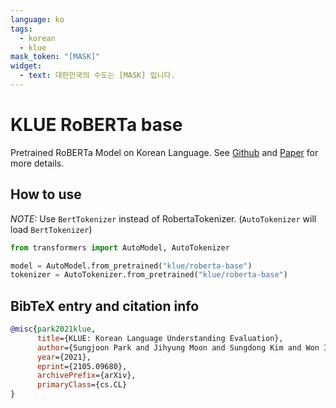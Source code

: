 ```yaml
---
language: ko
tags:
  - korean
  - klue
mask_token: "[MASK]"
widget:
  - text: 대한민국의 수도는 [MASK] 입니다.
---
```


# KLUE RoBERTa base

Pretrained RoBERTa Model on Korean Language. See [Github](https://github.com/KLUE-benchmark/KLUE) and [Paper](https://arxiv.org/abs/2105.09680) for more details.

## How to use

_NOTE:_ Use `BertTokenizer` instead of RobertaTokenizer. (`AutoTokenizer` will load `BertTokenizer`)

```python
from transformers import AutoModel, AutoTokenizer

model = AutoModel.from_pretrained("klue/roberta-base")
tokenizer = AutoTokenizer.from_pretrained("klue/roberta-base")
```

## BibTeX entry and citation info

```bibtex
@misc{park2021klue,
      title={KLUE: Korean Language Understanding Evaluation},
      author={Sungjoon Park and Jihyung Moon and Sungdong Kim and Won Ik Cho and Jiyoon Han and Jangwon Park and Chisung Song and Junseong Kim and Yongsook Song and Taehwan Oh and Joohong Lee and Juhyun Oh and Sungwon Lyu and Younghoon Jeong and Inkwon Lee and Sangwoo Seo and Dongjun Lee and Hyunwoo Kim and Myeonghwa Lee and Seongbo Jang and Seungwon Do and Sunkyoung Kim and Kyungtae Lim and Jongwon Lee and Kyumin Park and Jamin Shin and Seonghyun Kim and Lucy Park and Alice Oh and Jungwoo Ha and Kyunghyun Cho},
      year={2021},
      eprint={2105.09680},
      archivePrefix={arXiv},
      primaryClass={cs.CL}
}
```
